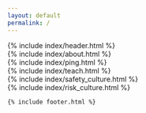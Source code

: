 ```yaml
---
layout: default
permalink: /
---
```

<div class="xoxo">
  {% include index/header.html %}
  <div class="cards">
    {% include index/about.html %}
    <br class="card-break" />
    {% include index/ping.html %}
    <br class="card-break" />
    {% include index/teach.html %}
    <br class="card-break" />
    {% include index/safety_culture.html %}
    <br class="card-break" />
    {% include index/risk_culture.html %}
    <br class="card-break" />
  </div>

    {% include footer.html %}


  <div class="mid"></div>
  <div class="far"></div>
</div>
